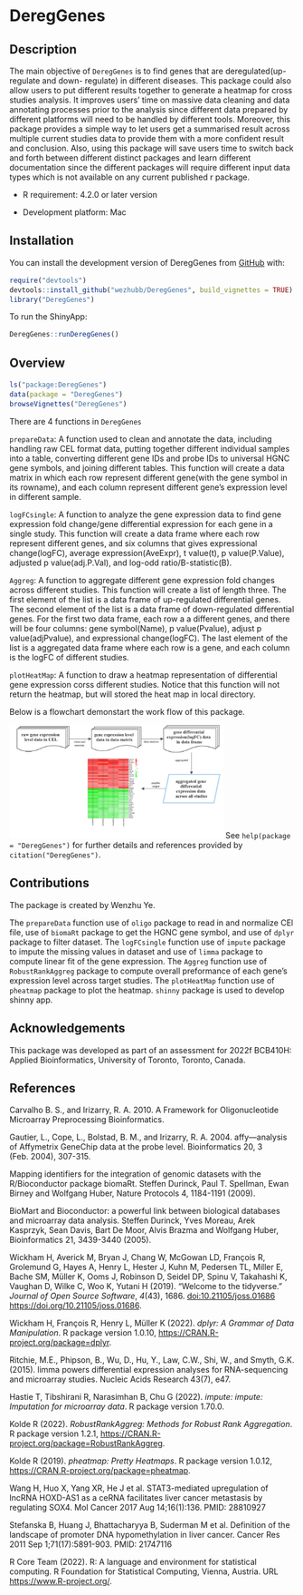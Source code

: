 
<!-- README.md is generated from README.Rmd. Please edit that file -->

# DeregGenes

<!-- badges: start -->
<!-- badges: end -->

## Description

The main objective of `DeregGenes` is to find genes that are
deregulated(up-regulate and down- regulate) in different diseases. This
package could also allow users to put different results together to
generate a heatmap for cross studies analysis. It improves users’ time
on massive data cleaning and data annotating processes prior to the
analysis since different data prepared by different platforms will need
to be handled by different tools. Moreover, this package provides a
simple way to let users get a summarised result across multiple current
studies data to provide them with a more confident result and
conclusion. Also, using this package will save users time to switch back
and forth between different distinct packages and learn different
documentation since the different packages will require different input
data types which is not available on any current published r package.

-   R requirement: 4.2.0 or later version

-   Development platform: Mac

## Installation

You can install the development version of DeregGenes from
[GitHub](https://github.com/) with:

``` r
require("devtools")
devtools::install_github("wezhubb/DeregGenes", build_vignettes = TRUE)
library("DeregGenes")
```

To run the ShinyApp:

``` r
DeregGenes::runDeregGenes()
```

## Overview

``` r
ls("package:DeregGenes")
data(package = "DeregGenes") 
browseVignettes("DeregGenes")
```

There are 4 functions in `DeregGenes`

`prepareData`: A function used to clean and annotate the data, including
handling raw CEL format data, putting together different individual
samples into a table, converting different gene IDs and probe IDs to
universal HGNC gene symbols, and joining different tables. This function
will create a data matrix in which each row represent different
gene(with the gene symbol in its rowname), and each column represent
different gene’s expression level in different sample.

`logFCsingle`: A function to analyze the gene expression data to find
gene expression fold change/gene differential expression for each gene
in a single study. This function will create a data frame where each row
represent different genes, and six columns that gives expressional
change(logFC), average expression(AveExpr), t value(t), p
value(P.Value), adjusted p value(adj.P.Val), and log-odd
ratio/B-statistic(B).

`Aggreg`: A function to aggregate different gene expression fold changes
across different studies. This function will create a list of length
three. The first element of the list is a data frame of up-regulated
differential genes. The second element of the list is a data frame of
down-regulated differential genes. For the first two data frame, each
row a a different genes, and there will be four columns: gene
symbol(Name), p value(Pvalue), adjust p value(adjPvalue), and
expressional change(logFC). The last element of the list is a aggregated
data frame where each row is a gene, and each column is the logFC of
different studies.

`plotHeatMap`: A function to draw a heatmap representation of
differential gene expression corss different studies. Notice that this
function will not return the heatmap, but will stored the heat map in
local directory.

Below is a flowchart demonstart the work flow of this package.

<img src="./inst/extdata/flowchart.jpeg" style="width:75.0%" /> See
`help(package = "DeregGenes")` for further details and references
provided by `citation("DeregGenes")`.

## Contributions

The package is created by Wenzhu Ye.

The `prepareData` function use of `oligo` package to read in and
normalize CEl file, use of `biomaRt` package to get the HGNC gene
symbol, and use of `dplyr` package to filter dataset. The `logFCsingle`
function use of `impute` package to impute the missing values in dataset
and use of `limma` package to compute linear fit of the gene expression.
The `Aggreg` function use of `RobustRankAggreg` package to compute
overall preformance of each gene’s expression level across target
studies. The `plotHeatMap` function use of `pheatmap` package to plot
the heatmap. `shinny` package is used to develop shinny app.

## Acknowledgements

This package was developed as part of an assessment for 2022f BCB410H:
Applied Bioinformatics, University of Toronto, Toronto, Canada.

## References

Carvalho B. S., and Irizarry, R. A. 2010. A Framework for
Oligonucleotide Microarray Preprocessing Bioinformatics.

Gautier, L., Cope, L., Bolstad, B. M., and Irizarry, R. A. 2004.
affy—analysis of Affymetrix GeneChip data at the probe level.
Bioinformatics 20, 3 (Feb. 2004), 307-315.

Mapping identifiers for the integration of genomic datasets with the
R/Bioconductor package biomaRt. Steffen Durinck, Paul T. Spellman, Ewan
Birney and Wolfgang Huber, Nature Protocols 4, 1184-1191 (2009).

BioMart and Bioconductor: a powerful link between biological databases
and microarray data analysis. Steffen Durinck, Yves Moreau, Arek
Kasprzyk, Sean Davis, Bart De Moor, Alvis Brazma and Wolfgang Huber,
Bioinformatics 21, 3439-3440 (2005).

Wickham H, Averick M, Bryan J, Chang W, McGowan LD, François R,
Grolemund G, Hayes A, Henry L, Hester J, Kuhn M, Pedersen TL, Miller E,
Bache SM, Müller K, Ooms J, Robinson D, Seidel DP, Spinu V, Takahashi K,
Vaughan D, Wilke C, Woo K, Yutani H (2019). “Welcome to the tidyverse.”
*Journal of Open Source Software*, *4*(43), 1686.
<doi:10.21105/joss.01686> <https://doi.org/10.21105/joss.01686>.

Wickham H, François R, Henry L, Müller K (2022). *dplyr: A Grammar of
Data Manipulation*. R package version 1.0.10,
<https://CRAN.R-project.org/package=dplyr>.

Ritchie, M.E., Phipson, B., Wu, D., Hu, Y., Law, C.W., Shi, W., and
Smyth, G.K. (2015). limma powers differential expression analyses for
RNA-sequencing and microarray studies. Nucleic Acids Research 43(7),
e47.

Hastie T, Tibshirani R, Narasimhan B, Chu G (2022). *impute: impute:
Imputation for microarray data*. R package version 1.70.0.

Kolde R (2022). *RobustRankAggreg: Methods for Robust Rank Aggregation*.
R package version 1.2.1,
<https://CRAN.R-project.org/package=RobustRankAggreg>.

Kolde R (2019). *pheatmap: Pretty Heatmaps*. R package version 1.0.12,
<https://CRAN.R-project.org/package=pheatmap>.

Wang H, Huo X, Yang XR, He J et al. STAT3-mediated upregulation of
lncRNA HOXD-AS1 as a ceRNA facilitates liver cancer metastasis by
regulating SOX4. Mol Cancer 2017 Aug 14;16(1):136. PMID: 28810927

Stefanska B, Huang J, Bhattacharyya B, Suderman M et al. Definition of
the landscape of promoter DNA hypomethylation in liver cancer. Cancer
Res 2011 Sep 1;71(17):5891-903. PMID: 21747116

R Core Team (2022). R: A language and environment for statistical
computing. R Foundation for Statistical Computing, Vienna, Austria. URL
<https://www.R-project.org/>.
